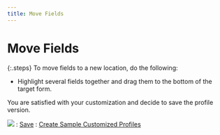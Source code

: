 ```yaml
---
title: Move Fields
---
```


# Move Fields


{:.steps}
To move fields to a new location, do the  following:

- Highlight several fields together and drag them  to the bottom of the target form.



You are satisfied with your customization and decide to save the profile  version.


![]({{site.fd_baseurl}}/img/see_also.gif)
: [Save]({{site.fd_baseurl}}/misc/save_sample_profile_step15.html)
: [Create  Sample Customized Profiles]({{site.fd_baseurl}}/forms-designer/create-sample-customized-profiles/create_sample_customized_profiles.html)
